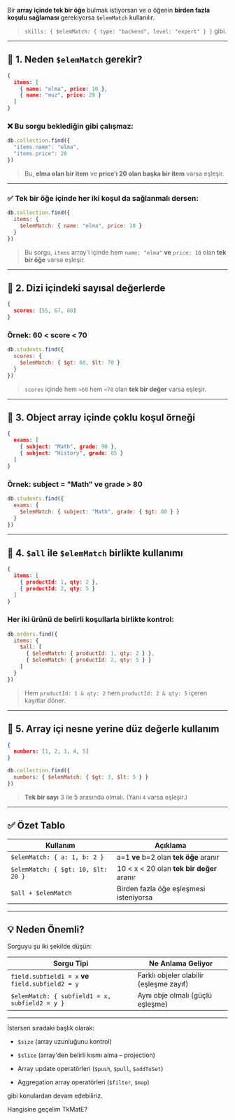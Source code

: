 
Bir **array içinde tek bir öğe** bulmak istiyorsan ve o öğenin **birden fazla koşulu sağlaması** gerekiyorsa `$elemMatch` kullanılır.

> `skills: { $elemMatch: { type: "backend", level: "expert" } }` gibi.

---

## 🔹 1. **Neden `$elemMatch` gerekir?**

```json
{
  items: [
    { name: "elma", price: 10 },
    { name: "muz", price: 20 }
  ]
}
```

### ❌ Bu sorgu beklediğin gibi çalışmaz:

```js
db.collection.find({
  "items.name": "elma",
  "items.price": 20
})
```

> Bu, **elma olan bir item** ve **price’ı 20 olan başka bir item** varsa eşleşir.

---

### ✅ Tek bir öğe içinde **her iki koşul da sağlanmalı** dersen:

```js
db.collection.find({
  items: {
    $elemMatch: { name: "elma", price: 10 }
  }
})
```

> Bu sorgu, `items` array'i içinde hem `name: "elma"` **ve** `price: 10` olan **tek bir öğe** varsa eşleşir.

---

## 🔹 2. **Dizi içindeki sayısal değerlerde**

```json
{
  scores: [55, 67, 80]
}
```

### Örnek: 60 < score < 70

```js
db.students.find({
  scores: {
    $elemMatch: { $gt: 60, $lt: 70 }
  }
})
```

> `scores` içinde hem `>60` hem `<70` olan **tek bir değer** varsa eşleşir.

---

## 🔹 3. **Object array içinde çoklu koşul örneği**

```json
{
  exams: [
    { subject: "Math", grade: 90 },
    { subject: "History", grade: 85 }
  ]
}
```

### Örnek: subject = "Math" ve grade > 80

```js
db.students.find({
  exams: {
    $elemMatch: { subject: "Math", grade: { $gt: 80 } }
  }
})
```

---

## 🔹 4. **`$all` ile `$elemMatch` birlikte kullanımı**

```json
{
  items: [
    { productId: 1, qty: 2 },
    { productId: 2, qty: 5 }
  ]
}
```

### Her iki ürünü de belirli koşullarla birlikte kontrol:

```js
db.orders.find({
  items: {
    $all: [
      { $elemMatch: { productId: 1, qty: 2 } },
      { $elemMatch: { productId: 2, qty: 5 } }
    ]
  }
})
```

> Hem `productId: 1 & qty: 2` hem `productId: 2 & qty: 5` içeren kayıtlar döner.

---

## 🔹 5. **Array içi nesne yerine düz değerle kullanım**

```json
{
  numbers: [1, 2, 3, 4, 5]
}
```

```js
db.collection.find({
  numbers: { $elemMatch: { $gt: 3, $lt: 5 } }
})
```

> **Tek bir sayı** 3 ile 5 arasında olmalı. (Yani `4` varsa eşleşir.)

---

## ✅ Özet Tablo

|Kullanım|Açıklama|
|---|---|
|`$elemMatch: { a: 1, b: 2 }`|a=1 **ve** b=2 olan **tek öğe** aranır|
|`$elemMatch: { $gt: 10, $lt: 20 }`|10 < x < 20 olan **tek bir değer** aranır|
|`$all + $elemMatch`|Birden fazla öğe eşleşmesi isteniyorsa|

---

## 💡 Neden Önemli?

Sorguyu şu iki şekilde düşün:

|Sorgu Tipi|Ne Anlama Geliyor|
|---|---|
|`field.subfield1 = x` **ve** `field.subfield2 = y`|Farklı objeler olabilir (eşleşme zayıf)|
|`$elemMatch: { subfield1 = x, subfield2 = y }`|Aynı obje olmalı (güçlü eşleşme)|

---

İstersen sıradaki başlık olarak:

- `$size` (array uzunluğunu kontrol)
    
- `$slice` (array'den belirli kısmı alma – projection)
    
- Array update operatörleri (`$push`, `$pull`, `$addToSet`)
    
- Aggregation array operatörleri (`$filter`, `$map`)
    

gibi konulardan devam edebiliriz.

Hangisine geçelim TkMatE?